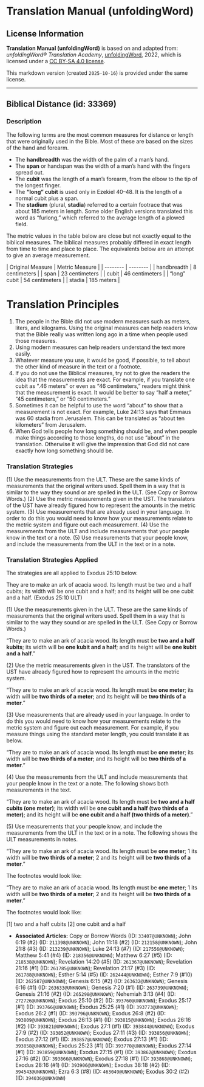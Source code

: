 # Translation Manual (unfoldingWord)

## License Information

**Translation Manual (unfoldingWord)** is based on and adapted from: _unfoldingWord® Translation Academy_, [unfoldingWord](https://unfoldingword.org/utw), 2022, which is licensed under a [CC BY-SA 4.0 license](https://creativecommons.org/licenses/by-sa/4.0/legalcode.en).

This markdown version (created `2025-10-16`) is provided under the same license.



--------------------------------

## Biblical Distance (id: 33369)

### Description

The following terms are the most common measures for distance or length that were originally used in the Bible. Most of these are based on the sizes of the hand and forearm.

* The **handbreadth** was the width of the palm of a man’s hand.
* The **span** or handspan was the width of a man’s hand with the fingers spread out.
* The **cubit** was the length of a man’s forearm, from the elbow to the tip of the longest finger.
* The **“long” cubit** is used only in Ezekiel 40–48\. It is the length of a normal cubit plus a span.
* The **stadium** (plural, **stadia**) referred to a certain footrace that was about 185 meters in length. Some older English versions translated this word as “furlong,” which referred to the average length of a plowed field.

The metric values in the table below are close but not exactly equal to the biblical measures. The biblical measures probably differed in exact length from time to time and place to place. The equivalents below are an attempt to give an average measurement.

\| Original Measure \| Metric Measure \| \| \-\-\-\-\-\-\-\- \| \-\-\-\-\-\-\-\- \| \| handbreadth \| 8 centimeters \| \| span \| 23 centimeters \| \| cubit \| 46 centimeters \| \| “long” cubit \| 54 centimeters \| \| stadia \| 185 meters \|

Translation Principles
======================

1. The people in the Bible did not use modern measures such as meters, liters, and kilograms. Using the original measures can help readers know that the Bible really was written long ago in a time when people used those measures.
2. Using modern measures can help readers understand the text more easily.
3. Whatever measure you use, it would be good, if possible, to tell about the other kind of measure in the text or a footnote.
4. If you do not use the Biblical measures, try not to give the readers the idea that the measurements are exact. For example, if you translate one cubit as “.46 meters” or even as “46 centimeters,” readers might think that the measurement is exact. It would be better to say “half a meter,” “45 centimeters,” or “50 centimeters.”
5. Sometimes it can be helpful to use the word “about” to show that a measurement is not exact. For example, Luke 24:13 says that Emmaus was 60 stadia from Jerusalem. This can be translated as “about ten kilometers” from Jerusalem.
6. When God tells people how long something should be, and when people make things according to those lengths, do not use “about” in the translation. Otherwise it will give the impression that God did not care exactly how long something should be.

### Translation Strategies

(1\) Use the measurements from the ULT. These are the same kinds of measurements that the original writers used. Spell them in a way that is similar to the way they sound or are spelled in the ULT. (See Copy or Borrow Words.) (2\) Use the metric measurements given in the UST. The translators of the UST have already figured how to represent the amounts in the metric system. (3\) Use measurements that are already used in your language. In order to do this you would need to know how your measurements relate to the metric system and figure out each measurement. (4\) Use the measurements from the ULT and include measurements that your people know in the text or a note. (5\) Use measurements that your people know, and include the measurements from the ULT in the text or in a note.

### Translation Strategies Applied

The strategies are all applied to Exodus 25:10 below.

They are to make an ark of acacia wood. Its length must be two and a half cubits; its width will be one cubit and a half; and its height will be one cubit and a half. (Exodus 25:10 ULT)

(1\) Use the measurements given in the ULT. These are the same kinds of measurements that the original writers used. Spell them in a way that is similar to the way they sound or are spelled in the ULT. (See Copy or Borrow Words.)

“They are to make an ark of acacia wood. Its length must be **two and a half kubits**; its width will be **one kubit and a half**; and its height will be **one kubit and a half**.”

(2\) Use the metric measurements given in the UST. The translators of the UST have already figured how to represent the amounts in the metric system.

“They are to make an ark of acacia wood. Its length must be **one meter**; its width will be **two thirds of a meter**; and its height will be **two thirds of a meter**.”

(3\) Use measurements that are already used in your language. In order to do this you would need to know how your measurements relate to the metric system and figure out each measurement. For example, if you measure things using the standard meter length, you could translate it as below.

“They are to make an ark of acacia wood. Its length must be **one meter**; its width will be **two thirds of a meter**; and its height will be **two thirds of a meter**.”

(4\) Use the measurements from the ULT and include measurements that your people know in the text or a note. The following shows both measurements in the text.

“They are to make an ark of acacia wood. Its length must be **two and a half cubits (one meter)**; its width will be **one cubit and a half (two thirds of a meter)**; and its height will be **one cubit and a half (two thirds of a meter)**.”

(5\) Use measurements that your people know, and include the measurements from the ULT in the text or in a note. The following shows the ULT measurements in notes.

“They are to make an ark of acacia wood. Its length must be **one meter**; 1 its width will be **two thirds of a meter**; 2 and its height will be **two thirds of a meter**.”

The footnotes would look like:

“They are to make an ark of acacia wood. Its length must be **one meter**; 1 its width will be **two thirds of a meter**; 2 and its height will be **two thirds of a meter**.”

The footnotes would look like:

\[1] two and a half cubits \[2] one cubit and a half

* **Associated Articles:** Copy or Borrow Words (ID: `33407@UNKNOWN`); John 6:19 (#2) (ID: `211398@UNKNOWN`); John 11:18 (#2) (ID: `212158@UNKNOWN`); John 21:8 (#3) (ID: `213239@UNKNOWN`); Luke 24:13 (#7) (ID: `217556@UNKNOWN`); Matthew 5:41 (#4) (ID: `218356@UNKNOWN`); Matthew 6:27 (#5) (ID: `218538@UNKNOWN`); Revelation 14:20 (#5) (ID: `261367@UNKNOWN`); Revelation 21:16 (#1) (ID: `261785@UNKNOWN`); Revelation 21:17 (#3) (ID: `261788@UNKNOWN`); Esther 5:14 (#5) (ID: `262444@UNKNOWN`); Esther 7:9 (#10) (ID: `262587@UNKNOWN`); Genesis 6:15 (#2) (ID: `263632@UNKNOWN`); Genesis 6:16 (#1) (ID: `263633@UNKNOWN`); Genesis 7:20 (#1) (ID: `263739@UNKNOWN`); Genesis 21:16 (#2) (ID: `265298@UNKNOWN`); Nehemiah 3:13 (#4) (ID: `272726@UNKNOWN`); Exodus 25:10 (#2) (ID: `393760@UNKNOWN`); Exodus 25:17 (#1) (ID: `393766@UNKNOWN`); Exodus 25:25 (#1) (ID: `393773@UNKNOWN`); Exodus 26:2 (#1) (ID: `393796@UNKNOWN`); Exodus 26:8 (#2) (ID: `393809@UNKNOWN`); Exodus 26:13 (#1) (ID: `393815@UNKNOWN`); Exodus 26:16 (#2) (ID: `393821@UNKNOWN`); Exodus 27:1 (#1) (ID: `393844@UNKNOWN`); Exodus 27:9 (#2) (ID: `393852@UNKNOWN`); Exodus 27:11 (#3) (ID: `393856@UNKNOWN`); Exodus 27:12 (#1) (ID: `393857@UNKNOWN`); Exodus 27:13 (#1) (ID: `393858@UNKNOWN`); Exodus 25:23 (#1) (ID: `393770@UNKNOWN`); Exodus 27:14 (#1) (ID: `393859@UNKNOWN`); Exodus 27:15 (#1) (ID: `393862@UNKNOWN`); Exodus 27:16 (#2) (ID: `393866@UNKNOWN`); Exodus 27:18 (#1) (ID: `393868@UNKNOWN`); Exodus 28:16 (#1) (ID: `393906@UNKNOWN`); Exodus 38:18 (#2) (ID: `394543@UNKNOWN`); Ezra 6:3 (#8) (ID: `463049@UNKNOWN`); Exodus 30:2 (#2) (ID: `394036@UNKNOWN`)

